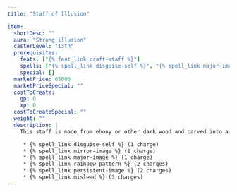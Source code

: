 ```yaml
---
title: "Staff of Illusion"

item:
  shortDesc: ""
  aura: "Strong illusion"
  casterLevel: "13th"
  prerequisites:
    feats: ["{% feat_link craft-staff %}"]
    spells: ["{% spell_link disguise-self %}", "{% spell_link major-image %}", "{% spell_link mirror-image %}", "{% spell_link persistent-image %}", "{% spell_link project-image %}", "{% spell_link rainbow-pattern %}"]
    special: []
  marketPrice: 65000
  marketPriceSpecial: ""
  costToCreate:
    gp: 0
    xp: 0
  costToCreateSpecial: ""
  weight: ""
  description: |
    This staff is made from ebony or other dark wood and carved into an intricately twisted, fluted, or spiral shape. It allows use of the following spells:

     * {% spell_link disguise-self %} (1 charge)
     * {% spell_link mirror-image %} (1 charge)
     * {% spell_link major-image %} (1 charge)
     * {% spell_link rainbow-pattern %} (2 charges)
     * {% spell_link persistent-image %} (2 charges)
     * {% spell_link mislead %} (3 charges)
---
```


